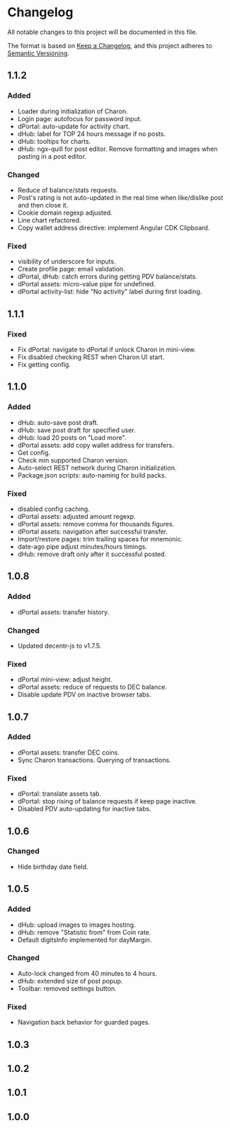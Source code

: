# Changelog

All notable changes to this project will be documented in this file.

The format is based on [Keep a Changelog](https://keepachangelog.com/en/1.0.0/),
and this project adheres to [Semantic Versioning](https://semver.org/spec/v2.0.0.html).

## 1.1.2

### Added

- Loader during initialization of Charon.
- Login page: autofocus for password input.
- dPortal: auto-update for activity chart.
- dHub: label for TOP 24 hours message if no posts.
- dHub: tooltips for charts.
- dHub: ngx-quill for post editor. Remove formatting and images when pasting in a post editor.

### Changed

- Reduce of balance/stats requests.
- Post's rating is not auto-updated in the real time when like/dislike post and then close it.
- Cookie domain regexp adjusted.
- Line chart refactored.
- Copy wallet address directive: implement Angular CDK Clipboard.

### Fixed

- visibility of underscore for inputs.
- Create profile page: email validation.
- dPortal, dHub: catch errors during getting PDV balance/stats.
- dPortal assets: micro-value pipe for undefined.
- dPortal activity-list: hide "No activity" label during first loading.

## 1.1.1

### Fixed

- Fix dPortal: navigate to dPortal if unlock Charon in mini-view.
- Fix disabled checking REST when Charon UI start.
- Fix getting config.

## 1.1.0

### Added

- dHub: auto-save post draft.
- dHub: save post draft for specified user.
- dHub: load 20 posts on "Load more".
- dPortal assets: add copy wallet address for transfers.
- Get config.
- Check min supported Charon version.
- Auto-select REST network during Charon initialization.
- Package.json scripts: auto-naming for build packs.

### Fixed

- disabled config caching.
- dPortal assets: adjusted amount regexp.
- dPortal assets: remove comma for thousands figures.
- dPortal assets: navigation after successful transfer.
- Import/restore pages: trim trailing spaces for mnemonic.
- date-ago pipe adjust minutes/hours timings.
- dHub: remove draft only after it successful posted.

## 1.0.8

### Added

- dPortal assets: transfer history.

### Changed

- Updated decentr-js to v1.7.5.

### Fixed

- dPortal mini-view: adjust height.
- dPortal assets: reduce of requests to DEC balance.
- Disable update PDV on inactive browser tabs.

## 1.0.7

### Added

- dPortal assets: transfer DEC coins.
- Sync Charon transactions. Querying of transactions.

### Fixed

- dPortal: translate assets tab.
- dPortal: stop rising of balance requests if keep page inactive.
- Disabled PDV auto-updating for inactive tabs.

## 1.0.6

### Changed

- Hide birthday date field.

## 1.0.5

### Added

- dHub: upload images to images hosting.
- dHub: remove "Statistic from" from Coin rate.
- Default digitsInfo implemented for dayMargin.

### Changed

- Auto-lock changed from 40 minutes to 4 hours.
- dHub: extended size of post popup.
- Toolbar: removed settings button.

### Fixed

- Navigation back behavior for guarded pages.

## 1.0.3
## 1.0.2
## 1.0.1
## 1.0.0
